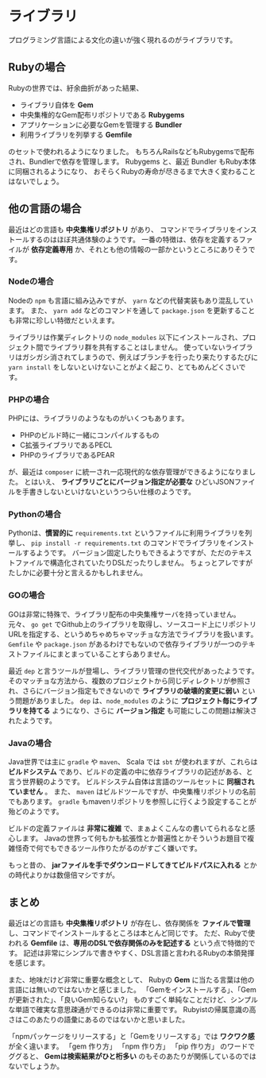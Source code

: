# ライブラリ

プログラミング言語による文化の違いが強く現れるのがライブラリです。

## Rubyの場合

Rubyの世界では、紆余曲折があった結果、

- ライブラリ自体を **Gem**
- 中央集権的なGem配布リポジトリである **Rubygems**
- アプリケーションに必要なGemを管理する **Bundler**
- 利用ライブラリを列挙する **Gemfile**

のセットで使われるようになりました。
もちろんRailsなどもRubygemsで配布され、Bundlerで依存を管理します。
Rubygems と、最近 Bundler もRuby本体に同梱されるようになり、
おそらくRubyの寿命が尽きるまで大きく変わることはないでしょう。

## 他の言語の場合

最近はどの言語も **中央集権リポジトリ** があり、
コマンドでライブラリをインストールするのはほぼ共通体験のようです。
一番の特徴は、依存を定義するファイルが **依存定義専用** か、それとも他の情報の一部かというところにありそうです。

### Nodeの場合

Nodeの `npm` も言語に組み込みですが、 `yarn` などの代替実装もあり混乱しています。
また、 `yarn add` などのコマンドを通して `package.json` を更新することも非常に珍しい特徴だといえます。

ライブラリは作業ディレクトリの `node_modules` 以下にインストールされ、プロジェクト間でライブラリ群を共有することはしません。
使っていないライブラリはガシガシ消されてしまうので、例えばブランチを行ったり来たりするたびに `yarn install` をしないといけないことがよく起こり、とてもめんどくさいです。

### PHPの場合

PHPには、ライブラリのようなものがいくつもあります。

- PHPのビルド時に一緒にコンパイルするもの
- C拡張ライブラリであるPECL
- PHPのライブラリであるPEAR

が、最近は `composer` に統一され一応現代的な依存管理ができるようになりました。
とはいえ、 **ライブラリごとにバージョン指定が必要な** ひどいJSONファイルを手書きしないといけないというつらい仕様のようです。

### Pythonの場合

Pythonは、**慣習的に** `requirements.txt` というファイルに利用ライブラリを列挙し、 `pip install -r requirements.txt` のコマンドでライブラリをインストールするようです。
バージョン固定したりもできるようですが、ただのテキストファイルで構造化されていたりDSLだったりしません。
ちょっとアレですがたしかに必要十分と言えるかもしれません。

### GOの場合

GOは非常に特殊で、ライブラリ配布の中央集権サーバを持っていません。
元々、 `go get` でGithub上のライブラリを取得し、ソースコード上にリポジトリURLを指定する、というめちゃめちゃマッチョな方法でライブラリを扱います。
`Gemfile` や `package.json` があるわけでもないので依存ライブラリが一つのテキストファイルにまとまっていることすらありません。

最近 `dep` と言うツールが登場し、ライブラリ管理の世代交代があったようです。
そのマッチョな方法から、複数のプロジェクトから同じディレクトリが参照され、さらにバージョン指定もできないので **ライブラリの破壊的変更に弱い** という問題がありました。
`dep` は、`node_modules` のように **プロジェクト毎にライブラリを持てる** ようになり、さらに **バージョン指定** も可能にしこの問題は解決されたようです。

### Javaの場合

Java世界では主に `gradle` や `maven`、 Scala では `sbt` が使われますが、これらは **ビルドシステム** であり、ビルドの定義の中に依存ライブラリの記述がある、と言う世界観のようです。
ビルドシステム自体は言語のツールセットに **同梱されていません** 。
また、 `maven` はビルドツールですが、中央集権リポジトリの名前でもあります。
`gradle` もmavenリポジトリを参照しに行くよう設定することが殆どのようです。

ビルドの定義ファイルは **非常に複雑** で、まぁよくこんなの書いてられるなと感心します。
Javaの世界って何もかも拡張性とか普遍性とかそういうお題目で複雑怪奇で何でもできるツール作りたがるのがすごく嫌いです。

もっと昔の、 **jarファイルを手でダウンロードしてきてビルドパスに入れる** とかの時代よりかは数億倍マシですが。

## まとめ

最近はどの言語も **中央集権リポジトリ** が存在し、依存関係を **ファイルで管理** し、コマンドでインストールするところは本とんど同じです。
ただ、Rubyで使われる **Gemfile** は、**専用のDSLで依存関係のみを記述する** という点で特徴的です。
記述は非常にシンプルで書きやすく、DSL言語と言われるRubyの本領発揮を感じます。

また、地味だけど非常に重要な概念として、 Rubyの **Gem** に当たる言葉は他の言語には無いのではないかと感じました。
「Gemをインストールする」、「Gemが更新された」、「良いGem知らない?」 ものすごく単純なことだけど、シンプルな単語で確実な意思疎通ができるのは非常に重要です。
Rubyistの帰属意識の高さはこのあたりの語彙にあるのではないかと思いました。

「npmパッケージをリリースする」と「Gemをリリースする」では **ワクワク感** が全く違います。
「gem 作り方」 「npm 作り方」 「pip 作り方」 のワードでググると、 **Gemは検索結果がひと桁多い** のもそのあたりが関係しているのではないでしょうか。
